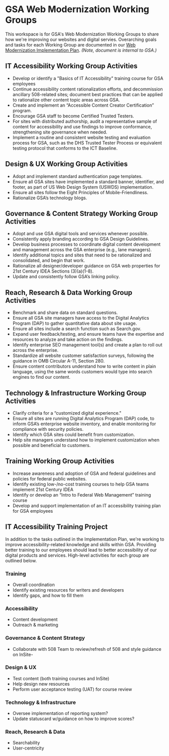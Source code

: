 # GSA Web Modernization Working Groups

This workspace is for GSA's Web Modernization Working Groups to share how we're improving our websites and digital servies. Overarching goals and tasks for each Working Group are documented in our [Web Modernization Implementation Plan](https://docs.google.com/document/d/1nbHbdd8dKKA4rcUWBmnzfKcMsXKGWDMUHlrDALb9Gy8/edit). _(Note, document is internal to GSA.)_

## IT Accessibility Working Group Activities
- Develop or identify a "Basics of IT Accessibility" training course for GSA employees
- Continue accessibility content rationalization efforts, and decommission ancillary 508-related sites; document best practices that can be applied to rationalize other content topic areas across GSA.
- Create and implement an “Accessible Content Creator Certification” program.
- Encourage GSA staff to become Certified Trusted Testers.
- For sites with distributed authorship, audit a representative sample of content for accessibility and use findings to improve conformance, strengthening site governance when needed.
- Implement a routine and consistent website testing and evaluation process for GSA, such as the DHS Trusted Tester Process or equivalent testing protocol that conforms to the ICT Baseline.

## Design & UX Working Group Activities
- Adopt and implement standard authentication page templates.
- Ensure all GSA sites have implemented a standard banner, identifier, and footer, as part of US Web Design System (USWDS) implementation.
- Ensure all sites follow the Eight Principles of Mobile-Friendliness.
- Rationalize GSA’s technology blogs.

## Governance & Content Strategy Working Group Activities
- Adopt and use GSA digital tools and services whenever possible.
- Consistently apply branding according to GSA Design Guidelines.
- Develop business processes to coordinate digital content development and management across the GSA enterprise (e.g., lane managers).
- Identify additional topics and sites that need to be rationalized and consolidated, and begin that work.
- Rationalize all designer/developer guidance on GSA web properties for 21st Century IDEA Sections (3)(a)(1-8).
- Update and consistently follow GSA’s linking policy.

## Reach, Research & Data Working Group Activities
- Benchmark and share data on standard questions.
- Ensure all GSA site managers have access to the Digital Analytics Program (DAP) to gather quantitative data about site usage.
- Ensure all sites include a search function such as Search.gov.
- Expand user feedback/testing, and ensure teams have the expertise and resources to analyze and take action on the findings.
- Identify enterprise SEO management tool(s) and create a plan to roll out across the enterprise.
- Standardize all website customer satisfaction surveys, following the guidance in OMB Circular A-11, Section 280.
- Ensure content contributors understand how to write content in plain language, using the same words customers would type into search engines to find our content.

## Technology & Infrastructure Working Group Activities
- Clarify criteria for a “customized digital experience."
- Ensure all sites are running Digital Analytics Program (DAP) code, to inform GSA’s enterprise website inventory, and enable monitoring for compliance with security policies.
- Identify which GSA sites could benefit from customization.
- Help site managers understand how to implement customization when possible and beneficial to customers.

## Training Working Group Activities
- Increase awareness and adoption of GSA and federal guidelines and policies for federal public websites.
- Identify existing low-/no-cost training courses to help GSA teams implement 21st Century IDEA
- Identify or develop an “Intro to Federal Web Management” training course
- Develop and support implementation of an IT accessibility training plan for GSA employees

## IT Accessibility Training Project
In addition to the tasks outlined in the Implementation Plan, we're working to improve accessibility-related knowledge and skills within GSA. Providing better training to our employees should lead to better accessibility of our digital products and services. High-level activities for each group are outlined below.

### Training
- Overall coordination
- Identify existing resources for writers and developers
- Identify gaps, and how to fill them

### Accessibility
- Content development
- Outreach & marketing

### Governance & Content Strategy
- Collaborate with 508 Team to review/refresh of 508 and style guidance on InSite- 

### Design & UX
- Test content (both training courses and InSite)
- Help design new resources
- Perform user acceptance testing (UAT) for course review

### Technology & Infrastructure
- Oversee implementation of reporting system?
- Update statuscard w/guidance on how to improve scores?

### Reach, Research & Data
- Searchability
- User-centricity
